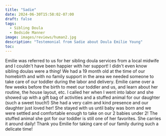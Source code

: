 ```yaml
---
title: "Sadie"
date: 2024-06-30T15:58:02-07:00
draft: false
tags:
  - Sibling Doula
  - Bedside Manner
image: images/reviews/human2.jpg
description: "Testemonial from Sadie about Doula Emilie Young"
toc:
---
```

Emilie was referred to us for her sibling doula services from a local midwife and I couldn't have been happier with her support! I didn't even know sibling doulas were a thing! We had a 19 month old at the time of our homebirth and with no family support in the area we needed someone to take care of our toddler during the labor and delivery. Emilie came over a few weeks before the birth to meet our toddler and us, and learn about her routine, the house layout, etc. I called her when I went into labor and she showed up with a gift bag of activities and a stuffed animal for our daughter (such a sweet touch!) She had a very calm and kind presence and our daughter just loved her! She stayed with us until baby was born and we were settled and comfortable enough to take on our 2 babies under 2! The stuffed animal she got for our toddler is still one of her favorites. She carries it around daily! Thank you Emilie for taking care of our family during such a delicate time!